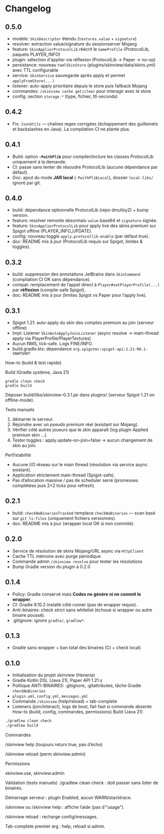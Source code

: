 # Changelog

## 0.5.0
- modèle: `SkinDescriptor` étendu (`textures.value` + `signature`)
- resolver: extraction value/signature du sessionserver Mojang
- feature: `SkinApplierProtocolLib` réécrit le `GameProfile` (ProtocolLib, paquets PLAYER_INFO)
- plugin: sélection d'applier via réflexion (ProtocolLib → Paper → no-op)
- persistance: nouveau `YamlSkinStore` (plugins/skinview/data/skins.yml) avec TTL configurable
- service: `SkinService` sauvegarde après apply et permet `applyFromStore(...)`
- listener: auto-apply prioritaire depuis le store puis fallback Mojang
- commandes: `/skinview cache get|clear` pour interagir avec le store
- config: section `storage.*` (type, fichier, ttl-seconds)

## 0.4.2
- Fix: `JsonUtils` — chaînes regex corrigées (échappement des guillemets et backslashes en Java). La compilation CI ne plante plus.

## 0.4.1
- Build: option **`-PwithPlib`** pour compiler/inclure les classes ProtocolLib uniquement à la demande.
- CI: passe sans tenter de résoudre ProtocolLib (aucune dépendance par défaut).
- Doc: ajout du mode **JAR local** (`-PwithPlibLocal`), dossier `local-libs/` ignoré par git.

## 0.4.0
- build: dépendance optionnelle ProtocolLib (repo dmulloy2) + bump version.
- feature: resolver remonte désormais `value` base64 et `signature` signée.
- feature: `SkinApplierProtocolLib` pour apply live des skins premium sur Spigot offline (PLAYER_INFO_UPDATE).
- config: nouveau toggle `apply.protocollib-enable` (par défaut true).
- doc: README mis à jour (ProtocolLib requis sur Spigot, limites & toggles).

## 0.3.2
- build: suppression des annotations JetBrains dans `SkinCommand` (compilation CI OK sans dépendance).
- compat: remplacement de l’appel direct à `Player#setPlayerProfile(...)` par **réflexion** (compile-safe Spigot).
- doc: README mis à jour (limites Spigot vs Paper pour l’apply live).

## 0.3.1
- Spigot 1.21: auto-apply du skin des comptes premium au join (serveur offline)
- Impl: Listener `SkinAutoApplyJoinListener` (async resolve → main-thread apply via PlayerProfile/PlayerTextures)
- Aucun NMS, tick-safe. Logs FINE/INFO.
- build.gradle.kts: dépendance `org.spigotmc:spigot-api:1.21-R0.1-SNAPSHOT`

How-to (build & test rapide)

Build (Gradle système, Java 21)

```
gradle clean check
gradle build
```

Déposer build/libs/skinview-0.3.1.jar dans plugins/ (serveur Spigot 1.21 en offline-mode).

Tests manuels

1. démarrer le serveur.
2. Rejoindre avec un pseudo premium réel (existant sur Mojang).
3. Vérifier côté autres joueurs que le skin apparaît (log plugin Applied premium skin ...).
4. Tester toggles : apply.update-on-join=false → aucun changement de skin au join.

Perf/stabilité

- Aucune I/O réseau sur le main thread (résolution via service async existant).
- Application strictement main-thread (Spigot-safe).
- Pas d’allocation massive / pas de scheduler serré (promesses complétées puis 2×2 ticks pour refresh).

## 0.2.1
- build: `checkNoBinariesTracked` remplace `checkNoBinaries` — scan basé sur `git ls-files` (uniquement fichiers versionnés).
- doc: README mis à jour (wrapper local OK si non commité).

## 0.2.0
- Service de résolution de skins Mojang/URL async via `HttpClient`
- Cache TTL mémoire avec purge périodique
- Commande admin `/skinview resolve` pour tester les résolutions
- Bump Gradle version du plugin à 0.2.0

## 0.1.4
- Policy: Gradle conservé mais **Codex ne génère ni ne commit le wrapper**.
- CI: Gradle 8.10.2 installé côté runner (pas de wrapper requis).
- Anti-binaires: check strict sans whitelist (échoue si wrapper ou autre binaire poussé).
- .gitignore: ignore `gradle/`, `gradlew*`.

## 0.1.3
- Gradle sans wrapper + ban total des binaires (CI + check local)

## 0.1.0
- Initialisation du projet skinview (Heneria)
- Gradle Kotlin DSL (Java 21), Paper API 1.21.x
- Politique ANTI-BINAIRES: .gitignore, .gitattributes, tâche Gradle `checkNoBinaries`
- `plugin.yml`, `config.yml`, `messages.yml`
- Commande `/skinview` (help/reload) + tab-complete
- Listeners (join/interact), logs de boot, fail-fast si commande absente
How-to (build, config, commandes, permissions)
Build (Java 21)

```bash
./gradlew clean check
./gradlew build
```

Commandes

/skinview help (toujours return true, pas d’écho)

/skinview reload (perm skinview.admin)

Permissions

skinview.use, skinview.admin

Validation (tests manuels)
./gradlew clean check : doit passer sans lister de binaires.

Démarrage serveur : plugin Enabled, aucun WARN/stacktrace.

/skinview ou /skinview help : affiche l’aide (pas d’“usage”).

/skinview reload : recharge config/messages.

Tab-complete premier arg : help, reload si admin.
